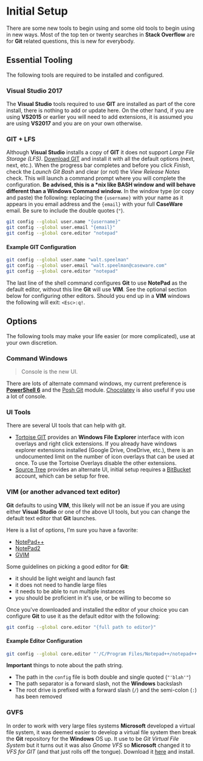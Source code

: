 # Initial Setup

There are some new tools to begin using and some old tools to begin using in new ways.  Most of the top ten or twenty searches in **Stack Overflow** are for **Git** related questions, this is new for everybody.

## Essential Tooling

The following tools are required to be installed and configured.

### Visual Studio 2017

The **Visual Studio** tools required to use **GIT** are installed as part of the core install, there is nothing to add or update here.  On the other hand, if you are using **VS2015** or earlier you will need to add extensions, it is assumed you are using **VS2017** and you are on your own otherwise.

### GIT + LFS

Although **Visual Studio** installs a copy of **GIT** it does not support _Large File Storage (LFS)_.  [Download GIT](https://git-scm.com/download/win) and install it with all the default options (next, next, etc.).  When the progress bar completes and before you click _Finish_, check the _Launch Git Bash_ and clear (or not) the _View Release Notes_ check.  This will launch a command prompt where you will complete the configuration.  **Be advised, this is a \*nix like BASH window and will behave different than a Windows Command window.**  In the window type (or copy and paste) the following: replacing the `{username}` with your name as it appears in you email address and the `{email}` with your full **CaseWare** email.  Be sure to include the double quotes (`"`).  

```bash
git config --global user.name "{username}"
git config --global user.email "{email}"
git config --global core.editor "notepad"
```

#### Example GIT Configuration

```bash
git config --global user.name "walt.speelman"
git config --global user.email "walt.speelman@caseware.com"
git config --global core.editor "notepad"
```

The last line of the shell command configures **Git** to use **NotePad** as the default editor, without this line **Git** will use **VIM**.  See the optional section below for configuring other editors.  Should you end up in a **VIM** windows the following will exit: `<Esc>:q!`.

## Options

The following tools may make your life easier (or more complicated), use at your own discretion.

### Command Windows

> Console is the new UI.

There are lots of alternate command windows, my current preference is [**PowerShell 6**](https://github.com/PowerShell/Powershell) and the [Posh Git](https://github.com/dahlbyk/posh-git) module.  [Chocolatey](https://chocolatey.org/) is also useful if you use a lot of console. 

### UI Tools

There are several UI tools that can help with git.

- [Tortoise GIT](https://tortoisegit.org/) provides an **Windows File Explorer** interface with icon overlays and right click extensions. If you already have windows explorer extensions installed (Google Drive, OneDrive, etc.), there is an undocumented limit on the number of icon overlays that can be used at once.  To use the Tortoise Overlays disable the other extensions.
- [Source Tree](https://www.sourcetreeapp.com/) provides an alternate UI, initial setup requires a [BitBucket](https://bitbucket.org/) account, which can be setup for free.

### VIM (or another advanced text editor)

**Git** defaults to using **VIM**, this likely will not be an issue if you are using either **Visual Studio** or one of the above UI tools, but you can change the default text editor that **Git** launches.

Here is a list of options, I'm sure you have a favorite:

- [NotePad++](https://notepad-plus-plus.org/)
- [NotePad2](http://www.flos-freeware.ch/notepad2.html)
- [GVIM](https://www.vim.org/download.php)

Some guidelines on picking a good editor for **Git**:

- it should be light weight and launch fast
- it does not need to handle large files
- it needs to be able to run multiple instances
- you should be proficient in it's use, or be willing to become so

Once you've downloaded and installed the editor of your choice you can configure **Git** to use it as the default editor with the following:

```bash
git config --global core.editor "{full path to editor}"
```

#### Example Editor Configuration

```bash
git config --global core.editor "'/C/Program Files/Notepad++/notepad++.exe'"
```

**Important** things to note about the path string.

- The path in the `config` file is both double and single quoted (`"'blah'"`)
- The path separator is a forward slash, not the **Windows** backslash
- The root drive is prefixed with a forward slash (`/`) and the semi-colon (`:`) has been removed

### GVFS

In order to work with very large files systems **Microsoft** developed a virtual file system, it was deemed easier to develop a virtual file system then break the **Git** repository for the **Windows** OS up.  It use to be _Git Virtual File System_ but it turns out it was also _Gnome VFS_ so **Microsoft** changed it to _VFS for GIT_ (and that just rolls off the tongue).  Download it [here](https://github.com/Microsoft/VFSForGit/releases/download/v1.0.18297.1/SetupGVFS.1.0.18297.1.exe) and install.
